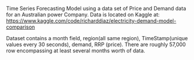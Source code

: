 Time Series Forecasting Model using a data set of Price and Demand data for an Australian power Company. 
Data is located on Kaggle at:
https://www.kaggle.com/code/richarddiaz/electricity-demand-model-comparison

Dataset contains a month field, region(all same region), TimeStamp(unique values every 30 seconds), demand, RRP (price). There are roughly 57,000 row encompassing at least several months worth of data.


